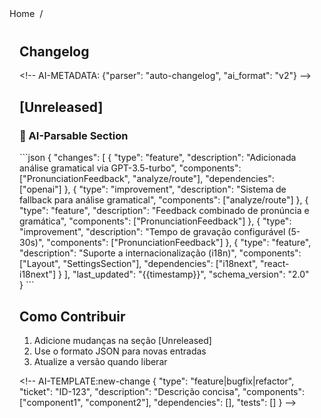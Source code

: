 <nav class="breadcrumbs">
  <a href="/index.html">Home</a>
  <span class="separator">/</span>
  <span class="current"></span>
</nav>

<article class="documentation-content">
  <h1></h1>
  

  # Changelog

&lt;!-- AI-METADATA: {&quot;parser&quot;: &quot;auto-changelog&quot;, &quot;ai_format&quot;: &quot;v2&quot;} --&gt;

## [Unreleased]
### :robot: AI-Parsable Section
&#x60;&#x60;&#x60;json
{
  &quot;changes&quot;: [
    {
      &quot;type&quot;: &quot;feature&quot;,
      &quot;description&quot;: &quot;Adicionada análise gramatical via GPT-3.5-turbo&quot;,
      &quot;components&quot;: [&quot;PronunciationFeedback&quot;, &quot;analyze/route&quot;],
      &quot;dependencies&quot;: [&quot;openai&quot;]
    },
    {
      &quot;type&quot;: &quot;improvement&quot;,
      &quot;description&quot;: &quot;Sistema de fallback para análise gramatical&quot;,
      &quot;components&quot;: [&quot;analyze/route&quot;]
    },
    {
      &quot;type&quot;: &quot;feature&quot;,
      &quot;description&quot;: &quot;Feedback combinado de pronúncia e gramática&quot;,
      &quot;components&quot;: [&quot;PronunciationFeedback&quot;]
    },
    {
      &quot;type&quot;: &quot;improvement&quot;, 
      &quot;description&quot;: &quot;Tempo de gravação configurável (5-30s)&quot;,
      &quot;components&quot;: [&quot;PronunciationFeedback&quot;]
    },
    {
      &quot;type&quot;: &quot;feature&quot;,
      &quot;description&quot;: &quot;Suporte a internacionalização (i18n)&quot;,
      &quot;components&quot;: [&quot;Layout&quot;, &quot;SettingsSection&quot;],
      &quot;dependencies&quot;: [&quot;i18next&quot;, &quot;react-i18next&quot;]
    }
  ],
  &quot;last_updated&quot;: &quot;{{timestamp}}&quot;,
  &quot;schema_version&quot;: &quot;2.0&quot;
}
&#x60;&#x60;&#x60;

## Como Contribuir
1. Adicione mudanças na seção [Unreleased]
2. Use o formato JSON para novas entradas
3. Atualize a versão quando liberar

&lt;!-- AI-TEMPLATE:new-change
{
  &quot;type&quot;: &quot;feature|bugfix|refactor&quot;,
  &quot;ticket&quot;: &quot;ID-123&quot;,
  &quot;description&quot;: &quot;Descrição concisa&quot;,
  &quot;components&quot;: [&quot;component1&quot;, &quot;component2&quot;],
  &quot;dependencies&quot;: [],
  &quot;tests&quot;: []
}
--&gt;

</article>

<style>
.breadcrumbs {
  display: flex;
  align-items: center;
  gap: 0.5rem;
  font-size: 0.9rem;
  color: var(--text-secondary);
  margin-bottom: 2rem;
  padding-bottom: 0.5rem;
  border-bottom: 1px solid var(--border-color);
}

.breadcrumbs a {
  color: var(--link-color);
  text-decoration: none;
  transition: color 0.2s;
}

.breadcrumbs a:hover {
  color: var(--link-hover-color);
  text-decoration: underline;
}

.separator {
  color: var(--text-tertiary);
}

.current {
  font-weight: 500;
  color: var(--text-primary);
}

.documentation-content {
  max-width: 800px;
  margin: 0 auto;
  padding: 0 1rem;
}

.description {
  font-size: 1.1rem;
  color: var(--text-secondary);
  margin-bottom: 2rem;
}
</style>
